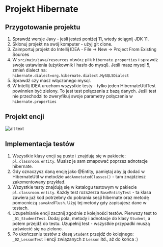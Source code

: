 # Projekt Hibernate

## Przygotowanie projektu
1. Sprawdź wersje Javy - jeśli jesteś poniżej 11, wtedy ściągnij JDK 11.
1. Sklonuj projekt na swój komputer - użyj git clone.
1. Zaimportuj projekt do Intellij IDEA - File -> New -> Project From Existing Sources
1. W `src/main/java/resources` otwórz plik `hibernate.properties` i sprawdź swoje ustawienia (użytkownik i hasło do mysql). Jeśli masz mysql 5, zmień dialect na: `hibernate.dialect=org.hibernate.dialect.MySQL5Dialect`
1. Sprawdź czy masz włączonego mysql.
1. W Intellij IDEA uruchom wszystkie testy - tylko jeden HibernateUtilTest powinnien być zielony. To jest test połączenia z bazą danych. Jeśli test nie przechodzi to zweryfikuj swoje parametry połączenia w `hibernate.properties`

## Projekt encji
![alt text](https://ibb.co/KKyK9q0)

## Implementacja testów
1. Wszystkie klasy encji są puste i znajdują się w pakiecie: `pl.classroom.entity`. Musisz je sam zmapować poprzez adnotacje hibernate.
1. Gdy oznaczysz daną encję jako @Entity, pamiętaj aby ją dodać w HibernateUtil w metodzie `addAnnotatedClasses()` - tam znajdziesz zakomentowany przykład.
1. Wszystkie testy znajdują się w katalogu testowym w pakiecie `pl.classroom.entity`. Każdy test rozszerza `BaseEntityTest` - ta klasa zawiera już kod potrzebny do pobrania sesji hibernate oraz metodę pomocniczą `saveAndFlush`. Użyj tej metody gdy zapisujesz dane w testach.
1. Uzupełnianie encji zacznij zgodnie z kolejności testów. Pierwszy test to `_01_StudentTest`. Dodaj pola, metody i adnotacje do klasy `Student`, a potem przejdź do testu. Uzupełnij test - wszystkie przypadki muszą zaświecić się na zielono.
1. Po ukończeniu testów z klasą `Student` przejdź do kolejnego: `_02_LessonTest` i encji związanych z `Lesson` itd., aż do końca :)
